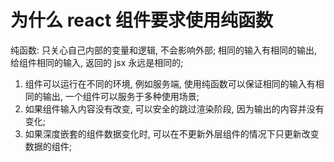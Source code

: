 # 为什么 react 组件要求使用纯函数

纯函数: 只关心自己内部的变量和逻辑, 不会影响外部; 相同的输入有相同的输出, 给组件相同的输入, 返回的 jsx 永远是相同的;

1. 组件可以运行在不同的环境, 例如服务端, 使用纯函数可以保证相同的输入有相同的输出, 一个组件可以服务于多种使用场景;
2. 如果组件输入内容没有改变, 可以安全的跳过渲染阶段, 因为输出的内容并没有变化;
3. 如果深度嵌套的组件数据变化时, 可以在不更新外层组件的情况下只更新改变数据的组件;
